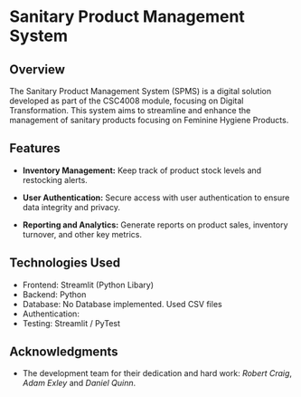 # Sanitary Product Management System

## Overview

The Sanitary Product Management System (SPMS) is a digital solution developed as part of the CSC4008 module, focusing on Digital Transformation. This system aims to streamline and enhance the management of sanitary products focusing on Feminine Hygiene Products.
## Features

  
- **Inventory Management:** Keep track of product stock levels and restocking alerts.

- **User Authentication:** Secure access with user authentication to ensure data integrity and privacy.

- **Reporting and Analytics:** Generate reports on product sales, inventory turnover, and other key metrics.

## Technologies Used

- Frontend: Streamlit (Python Libary)
- Backend: Python
- Database: No Database implemented. Used CSV files
- Authentication: 
- Testing: Streamlit / PyTest

## Acknowledgments

- The development team for their dedication and hard work: *Robert Craig*, *Adam Exley* and *Daniel Quinn*.
